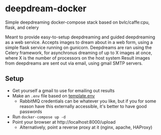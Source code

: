 # deepdream-docker
Simple deepdreaming docker-compose stack based on bvlc/caffe:cpu, flask, and celery

Meant to provide easy-to-setup deepdreaming and guided deepdreaming as a web service.
Accepts images to dream about in a web form, using a simple flask service running on gunicorn.
Deepdreams are ran using the Celery framework, for asynchronus dreaming of up to X images at once, where X is the number of processors on the host system
Result images from deepdreams are sent out via email, using gmail SMTP servers.

## Setup
- Get yourself a gmail to use for emailing out results
- Make an `.env` file based on [template.env](./template.env)
  - RabbitMQ credentials can be whatever you like, but if you for some reason have this externally accessible, it's better to have good passwords
- Run `docker-compose up -d`
- Point your browser at http://localhost:8000/upload
  - Alternatively, point a reverse proxy at it (nginx, apache, HAProxy)

